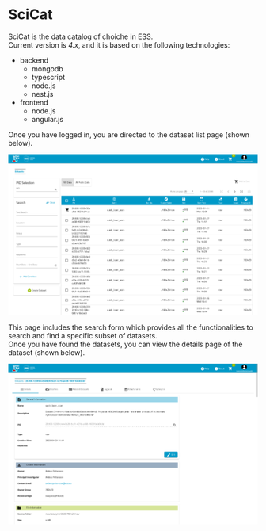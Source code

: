 # SciCat

SciCat is the data catalog of choiche in ESS.  
Current version is _4.x_, and it is based on the following technologies:
- backend
  - mongodb
  - typescript
  - node.js
  - nest.js
- frontend
  - node.js
  - angular.js

Once you have logged in, you are directed to the dataset list page (shown below).  
  
![SciCat Datasets List](scicat_datasets_list.png)

This page includes the search form which provides all the functionalities to search and find a specific subset of datasets.  
Once you have found the datasets, you can view the details page of the dataset (shown below).

![SciCat Dataset List](scicat_dataset_details.png)

